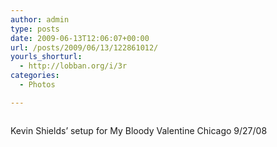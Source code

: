 ```yaml
---
author: admin
type: posts
date: 2009-06-13T12:06:07+00:00
url: /posts/2009/06/13/122861012/
yourls_shorturl:
  - http://lobban.org/i/3r
categories:
  - Photos

---
```

<div class="figure">
  <img src="http://lobban.org/journal/files/2011/06/fm2D4xNbPo6irxv3yOc5vV6Ro1_500.jpg" alt="" />
</div>

Kevin Shields’ setup for My Bloody Valentine Chicago 9/27/08

> >